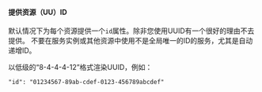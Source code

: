 #### 提供资源（UU）ID


默认情况下为每个资源提供一个`id`属性。除非您使用UUID有一个很好的理由不去提供。
不要在服务实例或其他资源中使用不是全局唯一的ID的服务，尤其是自动递增ID。

以低级的“8-4-4-4-12”格式渲染UUID，例如：

```
"id": "01234567-89ab-cdef-0123-456789abcdef"
```
